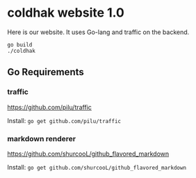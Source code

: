 # coldhak website 1.0 #

Here is our website. It uses Go-lang and traffic on the backend.

    go build
    ./coldhak

## Go Requirements ##

### traffic ###

https://github.com/pilu/traffic

Install: `go get github.com/pilu/traffic`

### markdown renderer ###

https://github.com/shurcooL/github_flavored_markdown

Install: `go get github.com/shurcooL/github_flavored_markdown`
